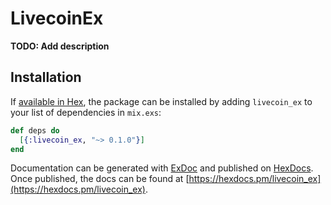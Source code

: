 # LivecoinEx

**TODO: Add description**

## Installation

If [available in Hex](https://hex.pm/docs/publish), the package can be installed
by adding `livecoin_ex` to your list of dependencies in `mix.exs`:

```elixir
def deps do
  [{:livecoin_ex, "~> 0.1.0"}]
end
```

Documentation can be generated with [ExDoc](https://github.com/elixir-lang/ex_doc)
and published on [HexDocs](https://hexdocs.pm). Once published, the docs can
be found at [https://hexdocs.pm/livecoin_ex](https://hexdocs.pm/livecoin_ex).


